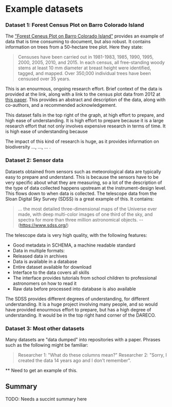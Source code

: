 
# Example datasets


### Dataset 1: Forest Census Plot on Barro Colorado Island

The ["Forest Ceneus Plot on Barro Colorado Island"](http://ctfs.si.edu/webatlas/datasets/bci/) provides an example of data that is time consuming to document, but also robust. It contains information on trees from a 50-hectare tree plot. Here they state:

> Censuses have been carried out in 1981-1983, 1985, 1990, 1995, 2000, 2005, 2010, and 2015. In each census, all free-standing woody stems at least 10 mm diameter at breast height were identified, tagged, and mapped. Over 350,000 individual trees have been censused over 35 years.

This is an enourmous, ongoing research effort. Brief context of the data is provided at the link, along with a link to the census plot data from 2012 at [this paper](https://repository.si.edu/handle/10088/20925). This provides an abstract and description of the data, along with co-authors, and a recommended acknowledgement.

This dataset falls in the top right of the graph, at high effort to prepare, and high ease of understanding. It is high effort to prepare because it is a large research effort that not only involves expensive research in terms of time. It is high ease of understanding because

The impact of this kind of research is huge, as it provides information on biodiversity ...,  ..., ... .

### Dataset 2: Sensor data

Datasets obtained from sensors such as meteorological data are typically easy to prepare and understand.  This is because the sensors have to be very specific about what they are measuring, so a lot of the description of the type of data collected happens upstream at the instrument-design level. This flows down to when data is collected. The telescope data from the Sloan Digital Sky Survey (SDSS) is a great example of this. It contains:

> ... the most detailed three-dimensional maps of the Universe ever made, with deep multi-color images of one third of the sky, and spectra for more than three million astronomical objects. --(https://www.sdss.org/)

The telescope data is very high quality, with the following features:

- Good metadata in SCHEMA, a machine readable standard
- Data in multiple formats:
- Released data in archives
- Data is available in a database
- Entire dataset available for download
- Interface to the data covers all skills
- The interface provides tutorials from school children to professional astronomers on how to read it
- Raw data before processed into database is also available

The SDSS provides different degrees of understanding, for different understanding. It is a huge project involving many people, and so would have provided enourmous effort to prepare, but has a high degree of understanding. It would be in the top right hand corner of the DARECO.

### Dataset 3: Most other datasets

Many datasets are "data dumped" into repositories with a paper. Phrases such as the following might be familiar:

> Researcher 1: "What do these columns mean?"
> Researcher 2: "Sorry, I created the data 14 years ago and I don't remember".

** Need to get an example of this.

## Summary

TODO: Needs a succint summary here
